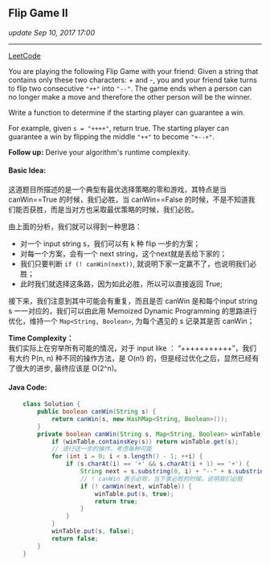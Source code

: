 ## Flip Game II
_update Sep 10, 2017  17:00_

---
[LeetCode](https://leetcode.com/problems/flip-game-ii/description/)

You are playing the following Flip Game with your friend: Given a string that contains only these two characters: + and -, you and your friend take turns to flip two consecutive `"++"` into `"--"`. The game ends when a person can no longer make a move and therefore the other person will be the winner.

Write a function to determine if the starting player can guarantee a win.

For example, given `s = "++++"`, return true. The starting player can guarantee a win by flipping the middle `"++"` to become `"+--+"`.

**Follow up:**
Derive your algorithm's runtime complexity.

#### Basic Idea:
这道题目所描述的是一个典型有最优选择策略的零和游戏，其特点是当 canWin==True 的时候，我们必胜，当 canWin==False 的时候，不是不知道我们能否获胜，而是当对方也采取最优策略的时候，我们必败。

由上面的分析，我们就可以得到一种思路：
-  对一个 input string s，我们可以有 k 种 flip 一步的方案；
-  对每一个方案，会有一个 next string，这个next就是丢给下家的；
-  我们只要判断 `if (! canWin(next))`, 就说明下家一定赢不了，也说明我们必胜；
-  此时我们就选择这条路，因为如此必胜，所以可以直接返回 True;

接下来，我们注意到其中可能会有重复，而且是否 canWin 是和每个input string s 一一对应的，我们可以由此用 Memoized Dynamic Programming 的思路进行优化，维持一个 `Map<String, Boolean>`, 为每个遇见的 s 记录其是否 canWin；

**Time Complexity：**  
我们实际上在穷举所有可能的情况，对于 input like ： “+++++++++++”，我们有大约 P(n, n) 种不同的操作方法，是 O(n!) 的，但是经过优化之后，显然已经有了很大的进步, 最终应该是 O(2^n)。

#### Java Code:
```java
    class Solution {
        public boolean canWin(String s) {
            return canWin(s, new HashMap<String, Boolean>());
        }
        private boolean canWin(String s, Map<String, Boolean> winTable) {
            if (winTable.containsKey(s)) return winTable.get(s);
            // 进行这一步的操作，考虑每种可能
            for (int i = 0; i < s.length() - 1; ++i) {
                if (s.charAt(i) == '+' && s.charAt(i + 1) == '+') {
                    String next = s.substring(0, i) + "--" + s.substring(i + 2, s.length());
                    // ! canWin 表示必败，当下家必败的时候，说明我们必胜
                    if (! canWin(next, winTable)) {
                        winTable.put(s, true);
                        return true;
                    }
                }
            }
            winTable.put(s, false);
            return false;
        }
    }
```

